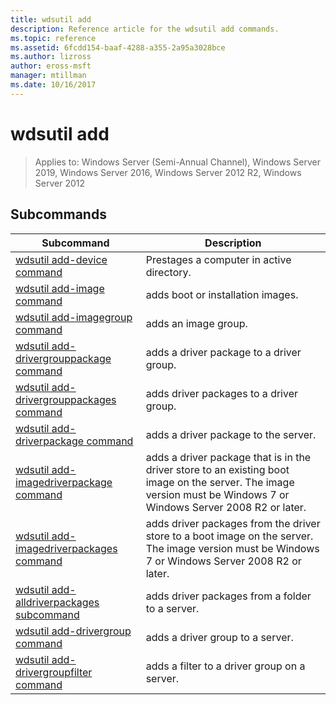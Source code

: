 ```yaml
---
title: wdsutil add
description: Reference article for the wdsutil add commands.
ms.topic: reference
ms.assetid: 6fcdd154-baaf-4288-a355-2a95a3028bce
ms.author: lizross
author: eross-msft
manager: mtillman
ms.date: 10/16/2017
---
```


# wdsutil add

> Applies to: Windows Server (Semi-Annual Channel), Windows Server 2019, Windows Server 2016, Windows Server 2012 R2, Windows Server 2012

## Subcommands
|Subcommand|Description|
|-------|--------|
|[wdsutil add-device command](wdsutil-add-device.md)|Prestages a computer in active directory.|
|[wdsutil add-image command](wdsutil-add-image.md)|adds boot or installation images.|
|[wdsutil add-imagegroup command](wdsutil-add-imagegroup.md)|adds an image group.|
|[wdsutil add-drivergrouppackage command](wdsutil-add-drivergrouppackage.md)|adds a driver package to a driver group.|
|[wdsutil add-drivergrouppackages command](wdsutil-add-drivergrouppackages.md)|adds driver packages to a driver group.|
|[wdsutil add-driverpackage command](wdsutil-add-driverpackage.md)|adds a driver package to the server.|
|[wdsutil add-imagedriverpackage command](wdsutil-add-imagedriverpackage.md)|adds a driver package that is in the driver store to an existing boot image on the server. The image version must be Windows 7 or Windows Server 2008 R2 or later.|
|[wdsutil add-imagedriverpackages command](wdsutil-add-imagedriverpackages.md)|adds driver packages from the driver store to a boot image on the server. The image version must be Windows 7 or Windows Server 2008 R2 or later.|
|[wdsutil add-alldriverpackages subcommand](wdsutil-add-alldriverpackages.md)|adds driver packages from a folder to a server.|
|[wdsutil add-drivergroup command](wdsutil-add-drivergroup.md)|adds a driver group to a server.|
|[wdsutil add-drivergroupfilter command](wdsutil-add-drivergroupfilter.md)|adds a filter to a driver group on a server.|
